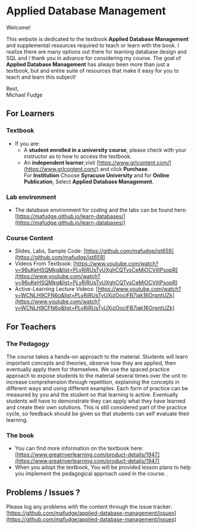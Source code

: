 # Applied Database Management

Welcome!  

This website is dedicated to the textbook **Applied Database Management** and supplemental resources required to teach or learn with the book. I realize there are many options out there for learning database design and SQL and I thank you in advance for considering my course. The goal of **Applied Database Management** has always been more than just a textbook, but and entire suite of resources that make it easy for you to teach and learn this subject!

Best,  
Michael Fudge

## For Learners

### Textbook

- If you are:
  - A **student enrolled in a university course**, please check with your instructor as to how to access the textbook.
  - An **independent learner**,visit [https://www.grlcontent.com/](https://www.grlcontent.com/) and click **Purchase**.  
  For **Institution** Choose **Syracuse University** and for **Online Publication**, Select **Applied Database Management**.

### Lab environment

- The database environment for coding and the labs can be found here: [https://mafudge.github.io/learn-databases/](https://mafudge.github.io/learn-databases/)

### Course Content

- Slides, Labs, Sample Code: [https://github.com/mafudge/ist659](https://github.com/mafudge/ist659)
- Videos From Textbook: [https://www.youtube.com/watch?v=96uKeHSQMkg&list=PLyRiRUsTyUXghCQTvsCeMjOCVjIIPsopR](https://www.youtube.com/watch?v=96uKeHSQMkg&list=PLyRiRUsTyUXghCQTvsCeMjOCVjIIPsopR)
- Active-Learning Lecture Videos: [https://www.youtube.com/watch?v=WCNLH9CFN6o&list=PLyRiRUsTyUXjzOociFB7jak16OrpntUZk](https://www.youtube.com/watch?v=WCNLH9CFN6o&list=PLyRiRUsTyUXjzOociFB7jak16OrpntUZk)

## For Teachers

### The Pedagogy

The course takes a hands-on approach to the material. Students will learn important concepts and theories,  observe how they are applied, then eventually apply them for themselves. We use the spaced practice approach to expose students to the material several times over the unit to increase comprehension through repetition, explaining the concepts in different ways and using different examples. Each form of practice can be measured by you and the student so that learning is active.  Eventually students will have to demonstrate they can apply what they have learned and create their own solutions. This is still considered part of the practice cycle, so feedback should be given so that students can self evaluate their learning.

### The book
- You can find more information on the textbook here: [https://www.greatriverlearning.com/product-details/1947](https://www.greatriverlearning.com/product-details/1947)
- When you adopt the textbook, You will be provided lesson plans to help you implement the pedagogical approach used in the course. .

## Problems / Issues ?

Please log any problems with the content through the issue tracker: [https://github.com/mafudge/applied-database-management/issues](https://github.com/mafudge/applied-database-management/issues)